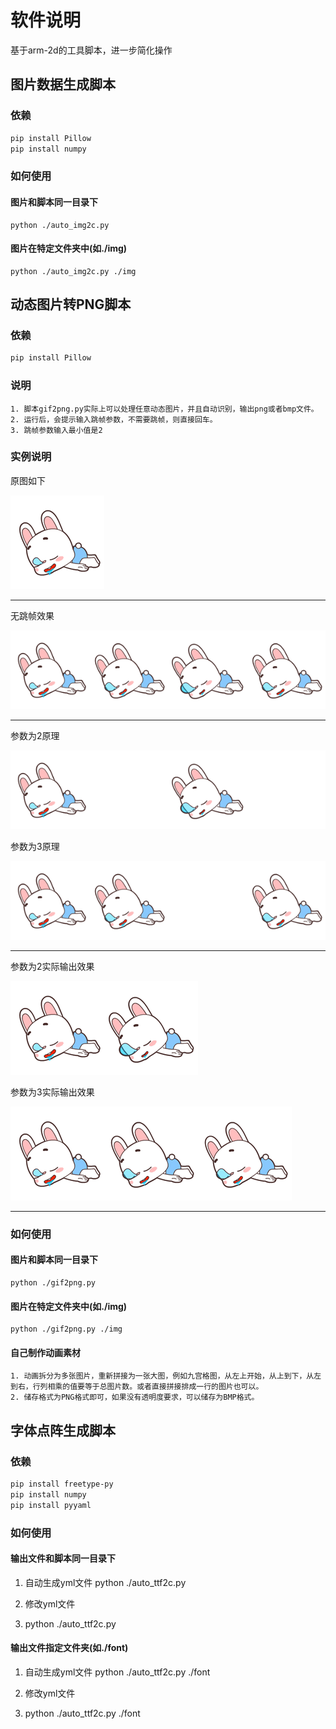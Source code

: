# 软件说明

基于arm-2d的工具脚本，进一步简化操作

## 图片数据生成脚本

### 依赖

```sh
pip install Pillow
pip install numpy
```

### 如何使用

#### 图片和脚本同一目录下
    python ./auto_img2c.py
#### 图片在特定文件夹中(如./img)
    python ./auto_img2c.py ./img

## 动态图片转PNG脚本

### 依赖

```sh
pip install Pillow
```

### 说明
    1. 脚本gif2png.py实际上可以处理任意动态图片，并且自动识别，输出png或者bmp文件。
    2. 运行后，会提示输入跳帧参数，不需要跳帧，则直接回车。
    3. 跳帧参数输入最小值是2

### 实例说明
原图如下

![原图](../docs/tools/demo.gif)

---
无跳帧效果

![无跳帧](../docs/tools/demo_frames_interval_0_out.png)

---
参数为2原理

![参数为2原理](../docs/tools/demo_frames_interval_2.png)

参数为3原理

![参数为3原理](../docs/tools/demo_frames_interval_3.png)

---
参数为2实际输出效果

![参数为2](../docs/tools/demo_frames_interval_2_out.png)

参数为3实际输出效果

![参数为3](../docs/tools/demo_frames_interval_3_out.png)

---

### 如何使用

#### 图片和脚本同一目录下
    python ./gif2png.py
#### 图片在特定文件夹中(如./img)
    python ./gif2png.py ./img

#### 自己制作动画素材
    1. 动画拆分为多张图片，重新拼接为一张大图，例如九宫格图，从左上开始，从上到下，从左到右，行列相乘的值要等于总图片数。或者直接拼接排成一行的图片也可以。
    2. 储存格式为PNG格式即可，如果没有透明度要求，可以储存为BMP格式。

## 字体点阵生成脚本

### 依赖

```sh
pip install freetype-py
pip install numpy
pip install pyyaml
```

### 如何使用

#### 输出文件和脚本同一目录下
1. 自动生成yml文件
    python ./auto_ttf2c.py

2. 修改yml文件

3. python ./auto_ttf2c.py
    
#### 输出文件指定文件夹(如./font)
1. 自动生成yml文件
    python ./auto_ttf2c.py ./font

2. 修改yml文件

3. python ./auto_ttf2c.py ./font
